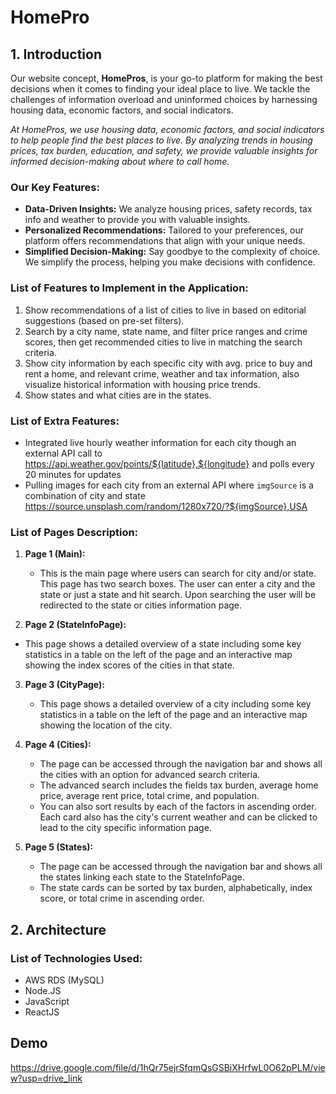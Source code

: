 # HomePro

## 1. Introduction

Our website concept, **HomePros**, is your go-to platform for making the best decisions when it comes to finding your ideal place to live. We tackle the challenges of information overload and uninformed choices by harnessing housing data, economic factors, and social indicators.

_At HomePros, we use housing data, economic factors, and social indicators to help people find the best places to live. By analyzing trends in housing prices, tax burden, education, and safety, we provide valuable insights for informed decision-making about where to call home._

### Our Key Features:

- **Data-Driven Insights:** We analyze housing prices, safety records, tax info and weather to provide you with valuable insights.
- **Personalized Recommendations:** Tailored to your preferences, our platform offers recommendations that align with your unique needs.
- **Simplified Decision-Making:** Say goodbye to the complexity of choice. We simplify the process, helping you make decisions with confidence.

### List of Features to Implement in the Application:

1. Show recommendations of a list of cities to live in based on editorial suggestions (based on pre-set filters).
2. Search by a city name, state name, and filter price ranges and crime scores, then get recommended cities to live in matching the search criteria.
3. Show city information by each specific city with avg. price to buy and rent a home, and relevant crime, weather and tax information, also visualize historical information with housing price trends.
4. Show states and what cities are in the states.

### List of Extra Features:

- Integrated live hourly weather information for each city though an external API call to https://api.weather.gov/points/${latitude},${longitude} and polls every 20 minutes for updates
- Pulling images for each city from an external API where `imgSource` is a combination of city and state https://source.unsplash.com/random/1280x720/?${imgSource},USA

### List of Pages Description:

1. **Page 1 (Main):**

   - This is the main page where users can search for city and/or state. This page has two search boxes. The user can enter a city and the state or just a state and hit search. Upon searching the user will be redirected to the state or cities information page.

2. **Page 2 (StateInfoPage):**

- This page shows a detailed overview of a state including some key statistics in a table on the left of the page and an interactive map showing the index scores of the cities in that state.

3. **Page 3 (CityPage):**

   - This page shows a detailed overview of a city including some key statistics in a table on the left of the page and an interactive map showing the location of the city.

4. **Page 4 (Cities):**

   - The page can be accessed through the navigation bar and shows all the cities with an option for advanced search criteria.
   - The advanced search includes the fields tax burden, average home price, average rent price, total crime, and population.
   - You can also sort results by each of the factors in ascending order. Each card also has the city's current weather and can be clicked to lead to the city specific information page.

5. **Page 5 (States):**
   - The page can be accessed through the navigation bar and shows all the states linking each state to the StateInfoPage.
   - The state cards can be sorted by tax burden, alphabetically, index score, or total crime in ascending order.

## 2. Architecture

### List of Technologies Used:

- AWS RDS (MySQL)
- Node.JS
- JavaScript
- ReactJS

## Demo

https://drive.google.com/file/d/1hQr75ejrSfqmQsGSBiXHrfwL0O62pPLM/view?usp=drive_link
